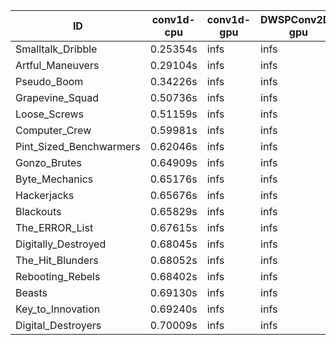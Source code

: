|ID|conv1d-cpu|conv1d-gpu|DWSPConv2D-gpu|gemm-gpu|avg|
|-|-|-|-|-|-|
|Smalltalk_Dribble|0.25354s|infs|infs|4.69783s|infs|
|Artful_Maneuvers|0.29104s|infs|infs|4.76530s|infs|
|Pseudo_Boom|0.34226s|infs|infs|4.77163s|infs|
|Grapevine_Squad|0.50736s|infs|infs|4.72039s|infs|
|Loose_Screws|0.51159s|infs|infs|4.74566s|infs|
|Computer_Crew|0.59981s|infs|infs|4.65711s|infs|
|Pint_Sized_Benchwarmers|0.62046s|infs|infs|4.73163s|infs|
|Gonzo_Brutes|0.64909s|infs|infs|4.72065s|infs|
|Byte_Mechanics|0.65176s|infs|infs|4.77382s|infs|
|Hackerjacks|0.65676s|infs|infs|4.76619s|infs|
|Blackouts|0.65829s|infs|infs|4.58919s|infs|
|The_ERROR_List|0.67615s|infs|infs|4.80673s|infs|
|Digitally_Destroyed|0.68045s|infs|infs|4.76556s|infs|
|The_Hit_Blunders|0.68052s|infs|infs|4.74145s|infs|
|Rebooting_Rebels|0.68402s|infs|infs|4.74409s|infs|
|Beasts|0.69130s|infs|infs|4.72588s|infs|
|Key_to_Innovation|0.69240s|infs|infs|4.70469s|infs|
|Digital_Destroyers|0.70009s|infs|infs|4.70299s|infs|
